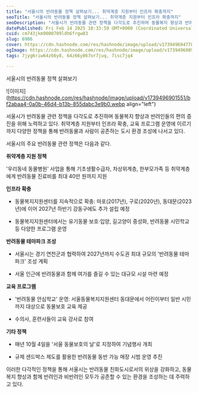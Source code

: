 ```yaml
---
title: "서울시의 반려동물 정책 살펴보기... 취약계층 지원부터 인프라 확충까지"
seoTitle: "서울시의 반려동물 정책 살펴보기... 취약계층 지원부터 인프라 확충까지"
seoDescription: "서울시가 반려동물 관련 정책을 다각도로 추진하며 동물복지 향상과 반려인들의 편의 증진을 위해 노력하고 있다. 취약계층 지원부터 인프라 확충, 교육 프로그램 운영에 이르기까지 다양한 정책을 통해 반려동물과 사람이 공존하는 도시 환경 조성에 나서고 있다."
datePublished: Fri Feb 14 2025 10:33:59 GMT+0000 (Coordinated Universal Time)
cuid: cm743jkm9000709ldh6frgw83
slug: 6986
cover: https://cdn.hashnode.com/res/hashnode/image/upload/v1739496947784/1cf88755-c019-403f-93f1-c904c31a0065.webp
ogImage: https://cdn.hashnode.com/res/hashnode/image/upload/v1739496989550/93399470-bc98-42ba-8047-cfe4a887256b.webp
tags: 7jyg6riw64z66y8, 64z66y867or7juq, 7isc7jq4

---
```


서울시의 반려동물 정책 살펴보기

![이미지](https://cdn.hashnode.com/res/hashnode/image/upload/v1739496901551/bf2abaa4-0a0b-46d4-b13b-855dabc3e9b0.webp align="left")

서울시가 반려동물 관련 정책을 다각도로 추진하며 동물복지 향상과 반려인들의 편의 증진을 위해 노력하고 있다. 취약계층 지원부터 인프라 확충, 교육 프로그램 운영에 이르기까지 다양한 정책을 통해 반려동물과 사람이 공존하는 도시 환경 조성에 나서고 있다.

서울시의 주요 반려동물 관련 정책은 다음과 같다.

**취약계층 지원 정책**

'우리동네 동물병원' 사업을 통해 기초생활수급자, 차상위계층, 한부모가족 등 취약계층에게 반려동물 진료비를 최대 40만 원까지 지원

**인프라 확충**

* 동물복지지원센터를 지속적으로 확충: 마포(2017년), 구로(2020년), 동대문(2023년)에 이어 2027년 하반기 강동구에도 추가 설립 예정
    
* 동물복지지원센터에서는 유기동물 보호·입양, 길고양이 중성화, 반려동물 시민학교 등 다양한 프로그램 운영
    

**반려동물 테마파크 조성**

* 서울시는 경기 연천군과 협력하여 2027년까지 수도권 최대 규모의 '반려동물 테마파크' 조성 계획
    
* 서울 인근에 반려동물과 함께 여가를 즐길 수 있는 대규모 시설 마련 예정
    

**교육 프로그램**

* '반려동물 안심학교' 운영: 서울동물복지지원센터 동대문에서 어린이부터 일반 시민까지 대상으로 동물보호 교육 제공
    
* 수의사, 훈련사들이 교육 강사로 참여
    

**기타 정책**

* 매년 10월 4일을 '서울 동물보호의 날'로 지정하여 기념행사 개최
    
* 규제 샌드박스 제도를 활용한 반려동물 동반 가능 매장 시범 운영 추진
    

이러한 다각적인 정책을 통해 서울시는 반려동물 친화도시로서의 위상을 강화하고, 동물복지 향상과 함께 반려인과 비반려인 모두가 공존할 수 있는 환경을 조성하는 데 주력하고 있다.